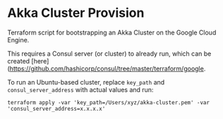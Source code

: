 # Akka Cluster Provision

Terraform script for bootstrapping an Akka Cluster on the Google Cloud Engine.

This requires a Consul server (or cluster) to already run, which can be created [here](https://github.com/hashicorp/consul/tree/master/terraform/google.

To run an Ubuntu-based cluster, replace `key_path` and `consul_server_address` with actual values and run:

```shell
terraform apply -var 'key_path=/Users/xyz/akka-cluster.pem' -var 'consul_server_address=x.x.x.x'
```
